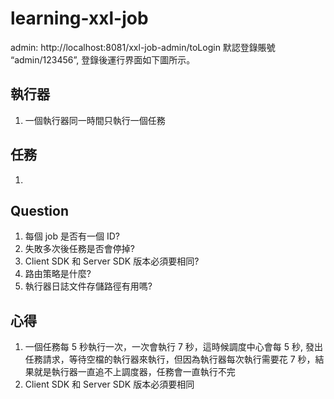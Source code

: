 # learning-xxl-job

admin: http://localhost:8081/xxl-job-admin/toLogin
默認登錄賬號 “admin/123456”, 登錄後運行界面如下圖所示。


## 執行器
1. 一個執行器同一時間只執行一個任務

## 任務
1. 

## Question
1. 每個 job 是否有一個 ID?
1. 失敗多次後任務是否會停掉?
1. Client SDK 和 Server SDK 版本必須要相同?
1. 路由策略是什麼?
1. 執行器日誌文件存儲路徑有用嗎?

## 心得
1. 一個任務每 5 秒執行一次，一次會執行 7 秒，這時候調度中心會每 5 秒, 發出任務請求，等待空檔的執行器來執行，但因為執行器每次執行需要花 7 秒，結果就是執行器一直追不上調度器，任務會一直執行不完
1. Client SDK 和 Server SDK 版本必須要相同

